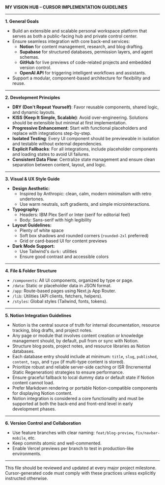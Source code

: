 **MY VISION HUB – CURSOR IMPLEMENTATION GUIDELINES**

---

**1. General Goals**
- Build an extensible and scalable personal workspace platform that serves as both a public-facing hub and private control center.
- Ensure seamless integration with core back-end services:
  - **Notion** for content management, research, and blog drafting.
  - **Supabase** for structured databases, permission layers, and agent schemas.
  - **GitHub** for live previews of code-related projects and embedded version control.
  - **OpenAI API** for triggering intelligent workflows and assistants.
- Support a modular, component-based architecture for flexibility and reuse.

---

**2. Development Principles**
- **DRY (Don't Repeat Yourself)**: Favor reusable components, shared logic, and dynamic layouts.
- **KISS (Keep It Simple, Scalable)**: Avoid over-engineering. Solutions should be extensible but minimal at first implementation.
- **Progressive Enhancement**: Start with functional placeholders and replace with integrations step-by-step.
- **Isolated Testing**: Every UI component should be previewable in isolation and testable without external dependencies.
- **Explicit Fallbacks**: For all integrations, include placeholder components and loading states to avoid UI failures.
- **Consistent Data Flow**: Centralize state management and ensure clean separation between content, layout, and logic.

---

**3. Visual & UX Style Guide**
- **Design Aesthetic:**
  - Inspired by Anthropic: clean, calm, modern minimalism with retro undertones.
  - Use warm neutrals, soft gradients, and simple microinteractions.
- **Typography:**
  - Headers: IBM Plex Serif or Inter (serif for editorial feel)
  - Body: Sans-serif with high legibility
- **Layout Guidelines:**
  - Plenty of white space
  - Soft box shadows and rounded corners (`rounded-2xl` preferred)
  - Grid or card-based UI for content previews
- **Dark Mode Support:**
  - Use Tailwind's `dark:` utilities
  - Ensure good contrast and accessible colors

---

**4. File & Folder Structure**
- `/components`: All UI components, organized by type or page.
- `/data`: Static or placeholder data in JSON format.
- `/app`: Route-based pages using Next.js App Router.
- `/lib`: Utilities (API clients, fetchers, helpers).
- `/styles`: Global styles (Tailwind, fonts, tokens).

---

**5. Notion Integration Guidelines**
- Notion is the central source of truth for internal documentation, resource tracking, blog drafts, and project notes.
- Any page or module that involves content creation or knowledge management should, by default, pull from or sync with Notion.
- Structure blog posts, project notes, and resource libraries as Notion databases.
- Each database entry should include at minimum: `title`, `slug`, `published`, `content`, `tags`, and `type` (if multi-type content is stored).
- Prioritize robust and reliable server-side caching or ISR (Incremental Static Regeneration) strategies to ensure performance.
- Ensure graceful fallback to local dummy data or default state if Notion content cannot load.
- Prefer Markdown rendering or portable Notion-compatible components for displaying Notion content.
- Notion integration is considered a core functionality and must be supported at both the back-end and front-end level in early development phases.

---

**6. Version Control and Collaboration**
- Use feature branches with clear naming: `feat/blog-preview`, `fix/navbar-mobile`, etc.
- Keep commits atomic and well-commented.
- Enable Vercel previews per branch to test in production-like environments.

---

This file should be reviewed and updated at every major project milestone. Cursor-generated code must comply with these practices unless explicitly instructed otherwise.

